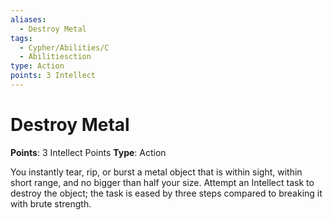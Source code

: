 ```yaml
---
aliases:
  - Destroy Metal
tags:
  - Cypher/Abilities/C
  - Abilitiesction
type: Action
points: 3 Intellect
---
```


# Destroy Metal

**Points**: 3 Intellect Points
**Type**: Action

You instantly tear, rip, or burst a metal object that is within sight, within short range, and no bigger than half your size. Attempt an Intellect task to destroy the object; the task is eased by three steps compared to breaking it with brute strength.
